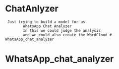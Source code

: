 # ChatAnlyzer

     Just trying to build a model for as 
            WhatsApp Chat Analyzer
            In this we could judge the analysis 
            and we could also create the WordCloud # WhatsApp_chat_analyzer
# WhatsApp_chat_analyzer
